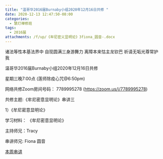 ```yaml
---
title: "温哥华2016届Burnaby小组2020年12月16日共修 "
date: 2020-12-13 12:47:50-08:00
categories:
  - 慧灯禅修班
tags:
  - 2016届
attachments: /f/up/《牟尼密义显明论》3fiona_圆音-.docx
---
```

诸法等性本基法界中 自现圆满三身游舞力 离障本来怙主龙钦巴 祈请无垢光尊常护我

温哥华2016届Burnaby小组2020年12月16日共修 

星期三晚7:00点 (莲师除疫心咒@6:50pm)

网络共修Zoom房间号码： 7789995278 (<https://zoom.us/j/7789995278>)

共修主题:《牟尼密意显明论》串讲三 
 

1）《牟尼密意显明论》


学习材料：
《牟尼密意显明论》



主持师兄：Tracy

串讲师兄: Fiona 圆音

[本周串讲](https://hdvblob.blob.core.windows.net/hdv/f/up/《牟尼密义显明论》3fiona_圆音-.docx)